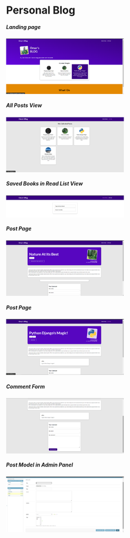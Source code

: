 # Personal Blog

##### Landing page
<img src="https://github.com/OmarKhaledm21/Blog-Project-Python-Django-/blob/main/SS/Index_page.png" alt="drawing" width="320"/>


##### All Posts View
<img src="https://github.com/OmarKhaledm21/Blog-Project-Python-Django-/blob/main/SS/all_posts.png" alt="drawing" width="320"/>


##### Saved Books in Read List View
<img src="https://github.com/OmarKhaledm21/Blog-Project-Python-Django-/blob/main/SS/read_list.png" alt="drawing" width="320"/>


##### Post Page
<img src="https://github.com/OmarKhaledm21/Blog-Project-Python-Django-/blob/main/SS/read_list_post.png" alt="drawing" width="320"/>


##### Post Page
<img src="https://github.com/OmarKhaledm21/Blog-Project-Python-Django-/blob/main/SS/post_page.png" alt="drawing" width="320"/>


##### Comment Form
<img src="https://github.com/OmarKhaledm21/Blog-Project-Python-Django-/blob/main/SS/comment_form.png" alt="drawing" width="320"/>


##### Post Model in Admin Panel
<img src="https://github.com/OmarKhaledm21/Blog-Project-Python-Django-/blob/main/SS/post_model.png" alt="drawing" width="320"/>


